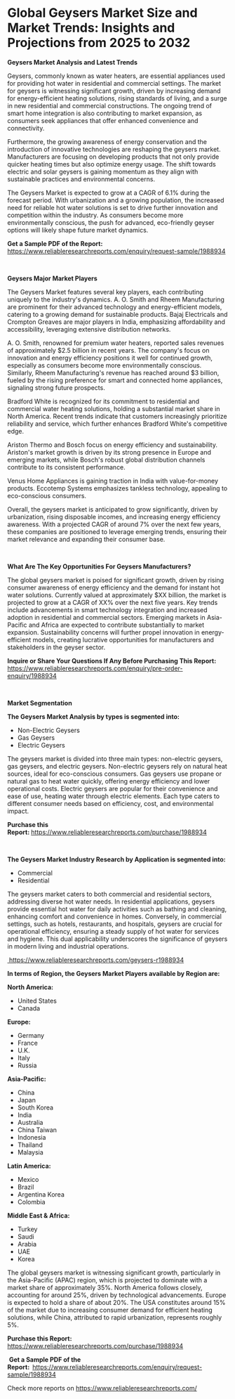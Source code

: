 <p><h1>Global Geysers Market Size and Market Trends: Insights and Projections from 2025 to 2032</h1></p><p><strong>Geysers Market Analysis and Latest Trends</strong></p>
<p><p>Geysers, commonly known as water heaters, are essential appliances used for providing hot water in residential and commercial settings. The market for geysers is witnessing significant growth, driven by increasing demand for energy-efficient heating solutions, rising standards of living, and a surge in new residential and commercial constructions. The ongoing trend of smart home integration is also contributing to market expansion, as consumers seek appliances that offer enhanced convenience and connectivity.</p><p>Furthermore, the growing awareness of energy conservation and the introduction of innovative technologies are reshaping the geysers market. Manufacturers are focusing on developing products that not only provide quicker heating times but also optimize energy usage. The shift towards electric and solar geysers is gaining momentum as they align with sustainable practices and environmental concerns.</p><p>The Geysers Market is expected to grow at a CAGR of 6.1% during the forecast period. With urbanization and a growing population, the increased need for reliable hot water solutions is set to drive further innovation and competition within the industry. As consumers become more environmentally conscious, the push for advanced, eco-friendly geyser options will likely shape future market dynamics.</p></p>
<p><strong>Get a Sample PDF of the Report:&nbsp;</strong> <a href="https://www.reliableresearchreports.com/enquiry/request-sample/1988934?utm_campaign=2197&utm_medium=2&utm_source=Github&utm_content=ia&utm_term=20022025&utm_id=geysers">https://www.reliableresearchreports.com/enquiry/request-sample/1988934</a></p>
<p>&nbsp;</p>
<p><strong>Geysers Major Market Players</strong></p>
<p><p>The Geysers Market features several key players, each contributing uniquely to the industry's dynamics. A. O. Smith and Rheem Manufacturing are prominent for their advanced technology and energy-efficient models, catering to a growing demand for sustainable products. Bajaj Electricals and Crompton Greaves are major players in India, emphasizing affordability and accessibility, leveraging extensive distribution networks.</p><p>A. O. Smith, renowned for premium water heaters, reported sales revenues of approximately $2.5 billion in recent years. The company's focus on innovation and energy efficiency positions it well for continued growth, especially as consumers become more environmentally conscious. Similarly, Rheem Manufacturing's revenue has reached around $3 billion, fueled by the rising preference for smart and connected home appliances, signaling strong future prospects.</p><p>Bradford White is recognized for its commitment to residential and commercial water heating solutions, holding a substantial market share in North America. Recent trends indicate that customers increasingly prioritize reliability and service, which further enhances Bradford White's competitive edge.</p><p>Ariston Thermo and Bosch focus on energy efficiency and sustainability. Ariston's market growth is driven by its strong presence in Europe and emerging markets, while Bosch's robust global distribution channels contribute to its consistent performance.</p><p>Venus Home Appliances is gaining traction in India with value-for-money products. Eccotemp Systems emphasizes tankless technology, appealing to eco-conscious consumers.</p><p>Overall, the geysers market is anticipated to grow significantly, driven by urbanization, rising disposable incomes, and increasing energy efficiency awareness. With a projected CAGR of around 7% over the next few years, these companies are positioned to leverage emerging trends, ensuring their market relevance and expanding their consumer base.</p></p>
<p>&nbsp;</p>
<p><strong>What Are The Key Opportunities For Geysers Manufacturers?</strong></p>
<p><p>The global geysers market is poised for significant growth, driven by rising consumer awareness of energy efficiency and the demand for instant hot water solutions. Currently valued at approximately $XX billion, the market is projected to grow at a CAGR of XX% over the next five years. Key trends include advancements in smart technology integration and increased adoption in residential and commercial sectors. Emerging markets in Asia-Pacific and Africa are expected to contribute substantially to market expansion. Sustainability concerns will further propel innovation in energy-efficient models, creating lucrative opportunities for manufacturers and stakeholders in the geyser sector.</p></p>
<p><strong>Inquire or Share Your Questions If Any Before Purchasing This Report:</strong> <a href="https://www.reliableresearchreports.com/enquiry/pre-order-enquiry/1988934?utm_campaign=2197&utm_medium=2&utm_source=Github&utm_content=ia&utm_term=20022025&utm_id=geysers">https://www.reliableresearchreports.com/enquiry/pre-order-enquiry/1988934</a></p>
<p>&nbsp;</p>
<p><strong>Market Segmentation</strong></p>
<p><strong>The Geysers Market Analysis by types is segmented into:</strong></p>
<p><ul><li>Non-Electric Geysers</li><li>Gas Geysers</li><li>Electric Geysers</li></ul></p>
<p><p>The geysers market is divided into three main types: non-electric geysers, gas geysers, and electric geysers. Non-electric geysers rely on natural heat sources, ideal for eco-conscious consumers. Gas geysers use propane or natural gas to heat water quickly, offering energy efficiency and lower operational costs. Electric geysers are popular for their convenience and ease of use, heating water through electric elements. Each type caters to different consumer needs based on efficiency, cost, and environmental impact.</p></p>
<p><strong>Purchase this Report:&nbsp;</strong><a href="https://www.reliableresearchreports.com/purchase/1988934?utm_campaign=2197&utm_medium=2&utm_source=Github&utm_content=ia&utm_term=20022025&utm_id=geysers">https://www.reliableresearchreports.com/purchase/1988934</a></p>
<p>&nbsp;</p>
<p><strong>The Geysers Market Industry Research by Application is segmented into:</strong></p>
<p><ul><li>Commercial</li><li>Residential</li></ul></p>
<p><p>The geysers market caters to both commercial and residential sectors, addressing diverse hot water needs. In residential applications, geysers provide essential hot water for daily activities such as bathing and cleaning, enhancing comfort and convenience in homes. Conversely, in commercial settings, such as hotels, restaurants, and hospitals, geysers are crucial for operational efficiency, ensuring a steady supply of hot water for services and hygiene. This dual applicability underscores the significance of geysers in modern living and industrial operations.</p></p>
<p><a href="https://www.reliableresearchreports.com/geysers-r1988934?utm_campaign=2197&utm_medium=2&utm_source=Github&utm_content=ia&utm_term=20022025&utm_id=geysers">&nbsp;https://www.reliableresearchreports.com/geysers-r1988934</a></p>
<p><strong>In terms of Region, the Geysers Market Players available by Region are:</strong></p>
<p>
    <p> <strong> North America: </strong>
        <ul>
            <li>United States</li>
            <li>Canada</li>
        </ul>
        </p> 
    <p> <strong> Europe: </strong>
        <ul>
            <li>Germany</li>
            <li>France</li>
            <li>U.K.</li>
            <li>Italy</li>
            <li>Russia</li>
        </ul>
        </p> 
    <p> <strong> Asia-Pacific: </strong>
        <ul>
            <li>China</li>
            <li>Japan</li>
            <li>South Korea</li>
            <li>India</li>
            <li>Australia</li>
            <li>China Taiwan</li>
            <li>Indonesia</li>
            <li>Thailand</li>
            <li>Malaysia</li>
        </ul>
        </p> 
    <p> <strong> Latin America: </strong>
        <ul>
            <li>Mexico</li>
            <li>Brazil</li>
            <li>Argentina Korea</li>
            <li>Colombia</li>
        </ul>
        </p> 
    <p> <strong> Middle East & Africa: </strong>
        <ul>
            <li>Turkey</li>
            <li>Saudi</li>
            <li>Arabia</li>
            <li>UAE</li>
            <li>Korea</li>
        </ul>
    </p>
    </p>
<p><p>The global geysers market is witnessing significant growth, particularly in the Asia-Pacific (APAC) region, which is projected to dominate with a market share of approximately 35%. North America follows closely, accounting for around 25%, driven by technological advancements. Europe is expected to hold a share of about 20%. The USA constitutes around 15% of the market due to increasing consumer demand for efficient heating solutions, while China, attributed to rapid urbanization, represents roughly 5%.</p></p>
<p><strong>Purchase this Report: </strong><a href="https://www.reliableresearchreports.com/purchase/1988934?utm_campaign=2197&utm_medium=2&utm_source=Github&utm_content=ia&utm_term=20022025&utm_id=geysers">https://www.reliableresearchreports.com/purchase/1988934</a></p>
<p>&nbsp;<strong>Get a Sample PDF of the Report:&nbsp;&nbsp;</strong><a href="https://www.reliableresearchreports.com/enquiry/request-sample/1988934?utm_campaign=2197&utm_medium=2&utm_source=Github&utm_content=ia&utm_term=20022025&utm_id=geysers">https://www.reliableresearchreports.com/enquiry/request-sample/1988934</a></p>
<p><strong></strong></p>
<p>Check more reports on <a href="https://www.reliableresearchreports.com/?utm_campaign=2197&utm_medium=2&utm_source=Github&utm_content=ia&utm_term=20022025&utm_id=geysers">https://www.reliableresearchreports.com/</a></p>